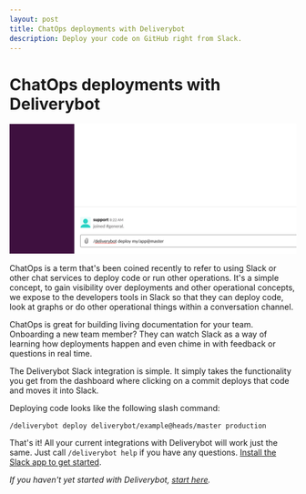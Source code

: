 ```yaml
---
layout: post
title: ChatOps deployments with Deliverybot
description: Deploy your code on GitHub right from Slack.
---
```


# ChatOps deployments with Deliverybot

![slack-app](/assets/images/deploy-slack.png)

ChatOps is a term that's been coined recently to refer to using Slack or other
chat services to deploy code or run other operations. It's a simple concept,
to gain visibility over deployments and other operational concepts, we expose to
the developers tools in Slack so that they can deploy code, look at graphs or
do other operational things within a conversation channel.

ChatOps is great for building living documentation for your team. Onboarding a
new team member? They can watch Slack as a way of learning how deployments
happen and even chime in with feedback or questions in real time.

The Deliverybot Slack integration is simple. It simply takes the functionality
you get from the dashboard where clicking on a commit deploys that code and
moves it into Slack.

Deploying code looks like the following slash command:

```
/deliverybot deploy deliverybot/example@heads/master production
```

That's it! All your current integrations with Deliverybot will work just the
same. Just call `/deliverybot help` if you have any questions.
[Install the Slack app to get started]({{slack_url}}).

*If you haven't yet started with Deliverybot, [start here](/docs/).*


